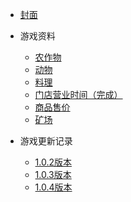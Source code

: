 * [封面](/)

* 游戏资料
	* [农作物](data/农作物.md '农作物列表')
	* [动物](data/动物.md '动物')
	* [料理](data/料理.md '料理')
	* [门店营业时间（完成）](data/门店营业时间.md '门店营业时间')
	* [商品售价](data/商品售价.md '商品售价')
	* [矿场](data/矿场.md '矿场')

* 游戏更新记录
	* [1.0.2版本](update/1_0_2.md)
	* [1.0.3版本](update/1_0_3.md)
	* [1.0.4版本](update/1_0_4.md)
